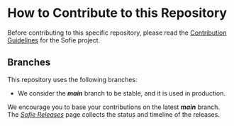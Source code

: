 # How to Contribute to this Repository

Before contributing to this specific repository, please read the [Contribution Guidelines](https://Sofie-Automation.github.io/sofie-core/docs/for-developers/contribution-guidelines) for the Sofie project.

## Branches

This repository uses the following branches:

- We consider the **_main_** branch to be stable, and it is used in production.

We encourage you to base your contributions on the latest **_main_** branch. The [_Sofie Releases_](https://Sofie-Automation.github.io/sofie-core/releases) page collects the status and timeline of the releases.
